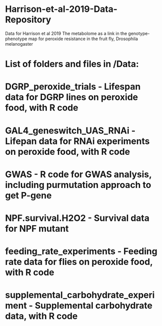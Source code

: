 # Harrison-et-al-2019-Data-Repository
Data for Harrison et al 2019 The metabolome as a link in the genotype-phenotype map for peroxide resistance in the fruit fly, Drosophila melanogaster

# List of folders and files in /Data:
# 
# DGRP_peroxide_trials - Lifespan data for DGRP lines on peroxide food, with R code
# GAL4_geneswitch_UAS_RNAi - Lifepan data for RNAi experiments on peroxide food, with R code
# GWAS - R code for GWAS analysis, including purmutation approach to get P-gene   
# NPF.survival.H2O2 - Survival data for NPF mutant
# feeding_rate_experiments - Feeding rate data for flies on peroxide food, with R code
# supplemental_carbohydrate_experiment - Supplemental carbohydrate data, with R code
